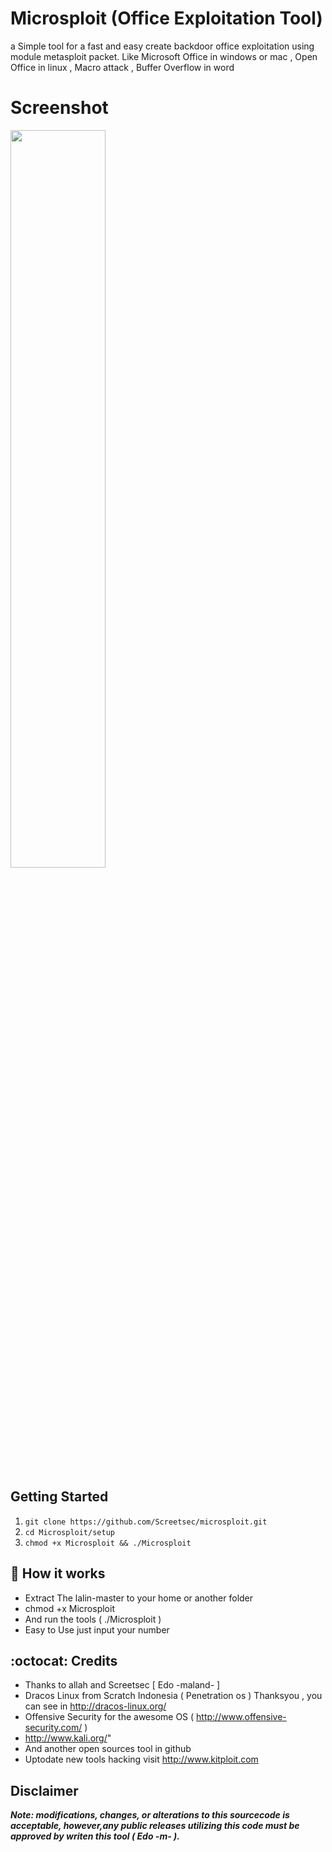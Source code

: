 # Microsploit (Office Exploitation Tool)

a Simple tool  for a fast and easy create backdoor office exploitation using module metasploit packet. Like Microsoft Office in windows or mac , Open Office in linux  , Macro attack , Buffer Overflow in word


# Screenshot
<img src="https://cloud.githubusercontent.com/assets/17976841/23983203/525133f0-0a45-11e7-93f7-37f8e489e31b.png" width="55%"></img>



## Getting Started
1. ```git clone https://github.com/Screetsec/microsploit.git```
2. ```cd Microsploit/setup```
3. ```chmod +x Microsploit && ./Microsploit```

## :book: How it works

* Extract The lalin-master to your home or another folder
* chmod +x Microsploit
* And run the tools ( ./Microsploit )
* Easy to Use just input your number


## :octocat: Credits

- Thanks to allah and Screetsec [ Edo -maland- ] <Me>
- Dracos Linux from Scratch Indonesia ( Penetration os ) Thanksyou , you can see in http://dracos-linux.org/
- Offensive Security for the awesome OS ( http://www.offensive-security.com/ )
- http://www.kali.org/"
- And another open sources tool in github
- Uptodate new tools hacking visit http://www.kitploit.com

## Disclaimer

***Note: modifications, changes, or alterations to this sourcecode is acceptable, however,any public releases utilizing this code must be approved by writen this tool ( Edo -m- ).***
